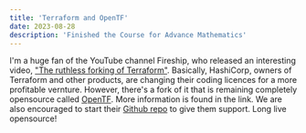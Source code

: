 ```yaml
---
title: 'Terraform and OpenTF'
date: 2023-08-28
description: 'Finished the Course for Advance Mathematics'
---
```


I'm a huge fan of the YouTube channel Fireship, who released an interesting video, ["The ruthless forking of Terraform"](https://youtu.be/HzBA6FIn_Bo?si=dU_OPMnCHQX1_HUQ). Basically, HashiCorp, owners of Terraform and other products, are changing their coding licences for a more profitable vernture. However, there's a fork of it that is remaining completely opensource called [OpenTF](https://opentf.org/announcement). More information is found in the link. We are also encouraged to start their [Github repo](https://github.com/opentffoundation/manifesto) to give them support. Long live opensource!
